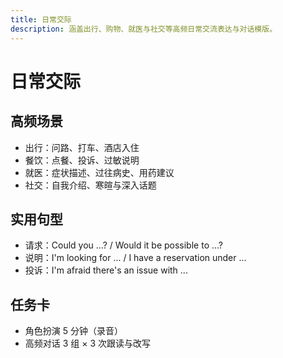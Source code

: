 ```yaml
---
title: 日常交际
description: 涵盖出行、购物、就医与社交等高频日常交流表达与对话模版。
---
```


# 日常交际

## 高频场景

- 出行：问路、打车、酒店入住
- 餐饮：点餐、投诉、过敏说明
- 就医：症状描述、过往病史、用药建议
- 社交：自我介绍、寒暄与深入话题

## 实用句型

- 请求：Could you ...? / Would it be possible to ...?
- 说明：I'm looking for ... / I have a reservation under ...
- 投诉：I'm afraid there's an issue with ...

## 任务卡

- 角色扮演 5 分钟（录音）
- 高频对话 3 组 × 3 次跟读与改写


